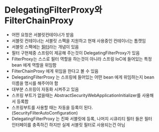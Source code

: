 # DelegatingFilterProxy와 FilterChainProxy

-   어떤 요청은 서블릿컨테이너가 받음
-   서블릿 컨테이너는 서블릿 스팩을 지원하고 현재 사용중인 컨테이너는 톰캣임
-   서블릿 스팩에는 [필터](https://tomcat.apache.org/tomcat-5.5-doc/servletapi/javax/servlet/Filter.html)라는 개념이 있음
-   필터 구현체중 스프링이 제공해 주는것이 DelegatingFilterProxy가 있음
-   FilterProxy는 스스로 필터 역할을 하는것이 아니라 스프링 IoC에 들어있는 특정 bean 에게 역할을 위임함
-   FilterChainProxy 에게 위임을 한다고 볼 수 있음
-   DelegatingFilterProxy 는 스프링에 들어있는 어떤 bean 에게 위임하는지 bean 이름을 명시를 해주어야 함
-   대부분 스프링이 자동화 시켜주고 있음
-   스프링 부트가 없을때는 AbstractSecurityWebApplicationInitializer를 사용해서 등록함
-   스프링부트를 사용할 때는 자동을 등록이 된다.(SecurityFilterAutoConfiguration)
-   DelegatingFilterProxy 는 진짜 서블릿에 등록, 나머지 시큐리티 필터 들은 필터 인터페이를 충족하긴 하지만 실제 서블릿 필터로 사용되는건 아님
